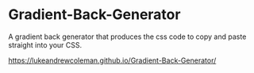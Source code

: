 # Gradient-Back-Generator
A gradient back generator that produces the css code to copy and paste straight into your CSS.

https://lukeandrewcoleman.github.io/Gradient-Back-Generator/
